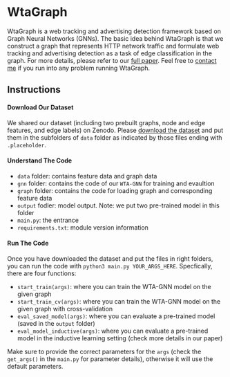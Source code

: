 # WtaGraph
 WtaGraph is a web tracking and advertising detection framework based on Graph Neural Networks (GNNs). 
 The basic idea behind WtaGraph is that we construct a graph that represents HTTP network traffic and formulate web tracking and advertising detection as a task of edge classification in the graph.
 For more details, please refer to our [full paper](https://zhiju.me/assets/files/WtaGraph_SP22.pdf).
 Feel free to [contact me](https://zhiju.me) if you run into any problem running WtaGraph.
 
 ## Instructions
 #### Download Our Dataset
 We shared our dataset (including two prebuilt graphs, node and edge features, and edge labels) on Zenodo.
 Please [download the dataset](https://zenodo.org/record/5166790) and put them in the subfolders of `data` folder as indicated by those files ending with `.placeholder`.
 
 #### Understand The Code
  - `data` folder: contains feature data and graph data
  - `gnn` folder: contains the code of our `WTA-GNN` for training and evaultion 
  - `graph` folder: contains the code for loading graph and corresponding feature data
  - `output` fodler: model output. Note: we put two pre-trained model in this folder
  - `main.py`: the entrance
  - `requirements.txt`: module version information
 
 #### Run The Code
 Once you have downloaded the dataset and put the files in right folders, you can run the code with `python3 main.py YOUR_ARGS_HERE`.
 Specfically, there are four functions:
 - `start_train(args)`: where you can train the WTA-GNN model on the given graph
 - `start_train_cv(args)`: where you can train the WTA-GNN model on the given graph with cross-validation
 - `eval_saved_model(args)`: where you can evaluate a pre-trained model (saved in the `output` folder)
 - `eval_model_inductive(args)`: where you can evaluate a pre-trained model in the inductive learning setting (check more details in our paper)
 
 Make sure to provide the correct parameters for the `args` (check the `get_args()` in the `main.py` for parameter details), otherwise it will use the default parameters.

 

